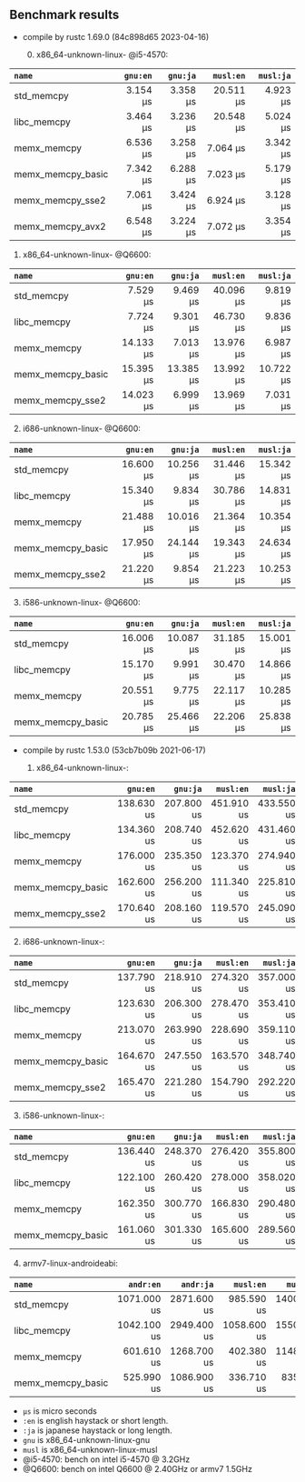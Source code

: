 ## Benchmark results

- compile by rustc 1.69.0 (84c898d65 2023-04-16)

  0. x86_64-unknown-linux- @i5-4570:

|         `name`          |  `gnu:en`   |  `gnu:ja`   |  `musl:en`  |  `musl:ja`  |
|:------------------------|------------:|------------:|------------:|------------:|
| std_memcpy              |    3.154 µs |    3.358 µs |   20.511 µs |    4.923 µs |
| libc_memcpy             |    3.464 µs |    3.236 µs |   20.548 µs |    5.024 µs |
| memx_memcpy             |    6.536 µs |    3.258 µs |    7.064 µs |    3.342 µs |
| memx_memcpy_basic       |    7.342 µs |    6.288 µs |    7.023 µs |    5.179 µs |
| memx_memcpy_sse2        |    7.061 µs |    3.424 µs |    6.924 µs |    3.128 µs |
| memx_memcpy_avx2        |    6.548 µs |    3.224 µs |    7.072 µs |    3.354 µs |

  1. x86_64-unknown-linux- @Q6600:

|         `name`          |  `gnu:en`   |  `gnu:ja`   |  `musl:en`  |  `musl:ja`  |
|:------------------------|------------:|------------:|------------:|------------:|
| std_memcpy              |    7.529 µs |    9.469 µs |   40.096 µs |    9.819 µs |
| libc_memcpy             |    7.724 µs |    9.301 µs |   46.730 µs |    9.836 µs |
| memx_memcpy             |   14.133 µs |    7.013 µs |   13.976 µs |    6.987 µs |
| memx_memcpy_basic       |   15.395 µs |   13.385 µs |   13.992 µs |   10.722 µs |
| memx_memcpy_sse2        |   14.023 µs |    6.999 µs |   13.969 µs |    7.031 µs |

  2. i686-unknown-linux- @Q6600:

|         `name`          |  `gnu:en`   |  `gnu:ja`   |  `musl:en`  |  `musl:ja`  |
|:------------------------|------------:|------------:|------------:|------------:|
| std_memcpy              |   16.600 µs |   10.256 µs |   31.446 µs |   15.342 µs |
| libc_memcpy             |   15.340 µs |    9.834 µs |   30.786 µs |   14.831 µs |
| memx_memcpy             |   21.488 µs |   10.016 µs |   21.364 µs |   10.354 µs |
| memx_memcpy_basic       |   17.950 µs |   24.144 µs |   19.343 µs |   24.634 µs |
| memx_memcpy_sse2        |   21.220 µs |    9.854 µs |   21.223 µs |   10.253 µs |

  3. i586-unknown-linux- @Q6600:

|         `name`          |  `gnu:en`   |  `gnu:ja`   |  `musl:en`  |  `musl:ja`  |
|:------------------------|------------:|------------:|------------:|------------:|
| std_memcpy              |   16.006 µs |   10.087 µs |   31.185 µs |   15.001 µs |
| libc_memcpy             |   15.170 µs |    9.991 µs |   30.470 µs |   14.866 µs |
| memx_memcpy             |   20.551 µs |    9.775 µs |   22.117 µs |   10.285 µs |
| memx_memcpy_basic       |   20.785 µs |   25.466 µs |   22.206 µs |   25.838 µs |


- compile by rustc 1.53.0 (53cb7b09b 2021-06-17)

  1. x86_64-unknown-linux-:

|         `name`          |  `gnu:en`   |  `gnu:ja`   |  `musl:en`  |  `musl:ja`  |
|:------------------------|------------:|------------:|------------:|------------:|
| std_memcpy              |  138.630 us |  207.800 us |  451.910 us |  433.550 us |
| libc_memcpy             |  134.360 us |  208.740 us |  452.620 us |  431.460 us |
| memx_memcpy             |  176.000 us |  235.350 us |  123.370 us |  274.940 us |
| memx_memcpy_basic       |  162.600 us |  256.200 us |  111.340 us |  225.810 us |
| memx_memcpy_sse2        |  170.640 us |  208.160 us |  119.570 us |  245.090 us |

  2. i686-unknown-linux-:

|         `name`          |  `gnu:en`   |  `gnu:ja`   |  `musl:en`  |  `musl:ja`  |
|:------------------------|------------:|------------:|------------:|------------:|
| std_memcpy              |  137.790 us |  218.910 us |  274.320 us |  357.000 us |
| libc_memcpy             |  123.630 us |  206.300 us |  278.470 us |  353.410 us |
| memx_memcpy             |  213.070 us |  263.990 us |  228.690 us |  359.110 us |
| memx_memcpy_basic       |  164.670 us |  247.550 us |  163.570 us |  348.740 us |
| memx_memcpy_sse2        |  165.470 us |  221.280 us |  154.790 us |  292.220 us |

  3. i586-unknown-linux-:

|         `name`          |  `gnu:en`   |  `gnu:ja`   |  `musl:en`  |  `musl:ja`  |
|:------------------------|------------:|------------:|------------:|------------:|
| std_memcpy              |  136.440 us |  248.370 us |  276.420 us |  355.800 us |
| libc_memcpy             |  122.100 us |  260.420 us |  278.000 us |  358.020 us |
| memx_memcpy             |  162.350 us |  300.770 us |  166.830 us |  290.480 us |
| memx_memcpy_basic       |  161.060 us |  301.330 us |  165.600 us |  289.560 us |

  4. armv7-linux-androideabi:

|         `name`          |  `andr:en`  |  `andr:ja`  |  `musl:en`  |  `musl:ja`  |
|:------------------------|------------:|------------:|------------:|------------:|
| std_memcpy              | 1071.000 us | 2871.600 us |  985.590 us | 1400.000 us |
| libc_memcpy             | 1042.100 us | 2949.400 us | 1058.600 us | 1550.600 us |
| memx_memcpy             |  601.610 us | 1268.700 us |  402.380 us | 1148.700 us |
| memx_memcpy_basic       |  525.990 us | 1086.900 us |  336.710 us |  835.900 us |

- `µs` is micro seconds
- `:en` is english haystack or short length.
- `:ja` is japanese haystack or long length.
- `gnu` is x86_64-unknown-linux-gnu
- `musl` is x86_64-unknown-linux-musl
- @i5-4570: bench on intel i5-4570 @ 3.2GHz
- @Q6600: bench on intel Q6600 @ 2.40GHz or armv7 1.5GHz
